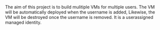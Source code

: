 The aim of this project is to build mulitiple VMs for multiple users.
The VM will be automatically deployed when the username is added,
Likewise, the VM will be destroyed once the username is removed.
It is a userassigned managed identity.

